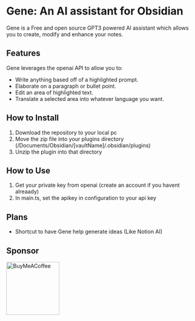 # Gene: An AI assistant for Obsidian

Gene is a Free and open source GPT3 powered AI assistant which allows you to create, modify and enhance your notes.

## Features 

Gene leverages the openai API to allow you to:
- Write anything based off of a highlighted prompt.
- Elaborate on a paragraph or bullet point.
- Edit an area of highlighted text.
- Translate a selected area into whatever language you want.

## How to Install
1. Download the repository to your local pc
2. Move the zip file into your plugins directory (/Documents/Obsidian/\[vaultName]/.obsidian/plugins)
3. Unzip the plugin into that directory

## How to Use
1. Get your private key from openai (create an account if you havent alreaady)
2. In main.ts, set the apikey in configuration to your api key
  
## Plans

- Shortcut to have Gene help generate ideas (Like Notion AI)

## Sponsor


[<img src="https://cdn.buymeacoffee.com/buttons/v2/default-violet.png" alt="BuyMeACoffee" width="140">](https://www.buymeacoffee.com/matissjurev)